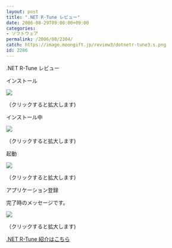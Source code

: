 ```yaml
---
layout: post
title: ".NET R-Tune レビュー"
date: 2006-08-29T09:00:00+09:00
categories:
- ソフトウェア
permalink: /2006/08/2304/
catch: https://image.moongift.jp/review3/dotnetr-tune3.s.png
id: 2286
---
```

.NET R-Tune レビュー  
<!--more-->

インストール

  

[![](https://image.moongift.jp/review3/dotnetr-tune1.s.png)](https://image.moongift.jp/review3/dotnetr-tune1.png)  
  
（クリックすると拡大します)

  

インストール中

  

[![](https://image.moongift.jp/review3/dotnetr-tune2.s.png)](https://image.moongift.jp/review3/dotnetr-tune2.png)  
  
（クリックすると拡大します)

  

起動

  

[![](https://image.moongift.jp/review3/dotnetr-tune3.s.png)](https://image.moongift.jp/review3/dotnetr-tune3.png)  
  
（クリックすると拡大します)

  

アプリケーション登録

  

完了時のメッセージです。

  

[![](https://image.moongift.jp/review3/dotnetr-tune4.s.png)](https://image.moongift.jp/review3/dotnetr-tune4.png)  
  
（クリックすると拡大します)

  

[.NET R-Tune 紹介はこちら](http://fw.moongift.jp/intro/i-2297.html)

